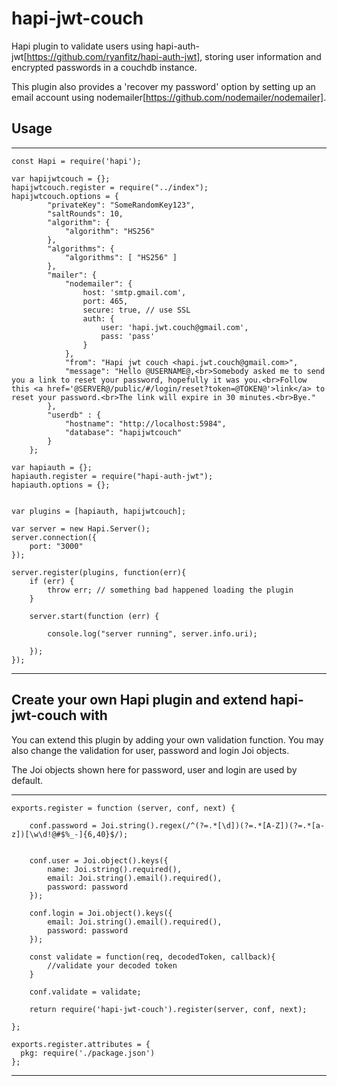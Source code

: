 # hapi-jwt-couch

Hapi plugin to validate users using hapi-auth-jwt[https://github.com/ryanfitz/hapi-auth-jwt], storing user information and encrypted passwords 
in a couchdb instance. 

This plugin also provides a 'recover my password' option by setting up an email account using nodemailer[https://github.com/nodemailer/nodemailer].


## Usage 

----
	const Hapi = require('hapi');

	var hapijwtcouch = {};
	hapijwtcouch.register = require("../index");
	hapijwtcouch.options = {
	        "privateKey": "SomeRandomKey123",
	        "saltRounds": 10,
	        "algorithm": { 
	            "algorithm": "HS256"
	        },
	        "algorithms": { 
	            "algorithms": [ "HS256" ] 
	        },
	        "mailer": {
	            "nodemailer": {
					host: 'smtp.gmail.com',
				    port: 465,
				    secure: true, // use SSL
				    auth: {
				        user: 'hapi.jwt.couch@gmail.com',
				        pass: 'pass'
				    }
				},
				"from": "Hapi jwt couch <hapi.jwt.couch@gmail.com>",
				"message": "Hello @USERNAME@,<br>Somebody asked me to send you a link to reset your password, hopefully it was you.<br>Follow this <a href='@SERVER@/public/#/login/reset?token=@TOKEN@'>link</a> to reset your password.<br>The link will expire in 30 minutes.<br>Bye."
	        },
	        "userdb" : {
	            "hostname": "http://localhost:5984",
	            "database": "hapijwtcouch"
	        }
	    };

	var hapiauth = {};
	hapiauth.register = require("hapi-auth-jwt");
	hapiauth.options = {};


	var plugins = [hapiauth, hapijwtcouch];

	var server = new Hapi.Server();
	server.connection({ 
	    port: "3000"
	});

	server.register(plugins, function(err){
	    if (err) {
	        throw err; // something bad happened loading the plugin
	    }

	    server.start(function (err) {

	        console.log("server running", server.info.uri);
	        
	    });
	});
----

## Create your own Hapi plugin and extend hapi-jwt-couch with 

You can extend this plugin by adding your own validation function. You may also change the validation for user, password and login Joi objects. 

The Joi objects shown here for password, user and login are used by default.

----

	exports.register = function (server, conf, next) {
		
        conf.password = Joi.string().regex(/^(?=.*[\d])(?=.*[A-Z])(?=.*[a-z])[\w\d!@#$%_-]{6,40}$/);
	    

	    conf.user = Joi.object().keys({
	        name: Joi.string().required(),
	        email: Joi.string().email().required(),
	        password: password
	    });

	    conf.login = Joi.object().keys({
	        email: Joi.string().email().required(),
	        password: password
	    });

		const validate = function(req, decodedToken, callback){
			//validate your decoded token
		}

		conf.validate = validate;

		return require('hapi-jwt-couch').register(server, conf, next);
		
	};

	exports.register.attributes = {
	  pkg: require('./package.json')
	};

----

